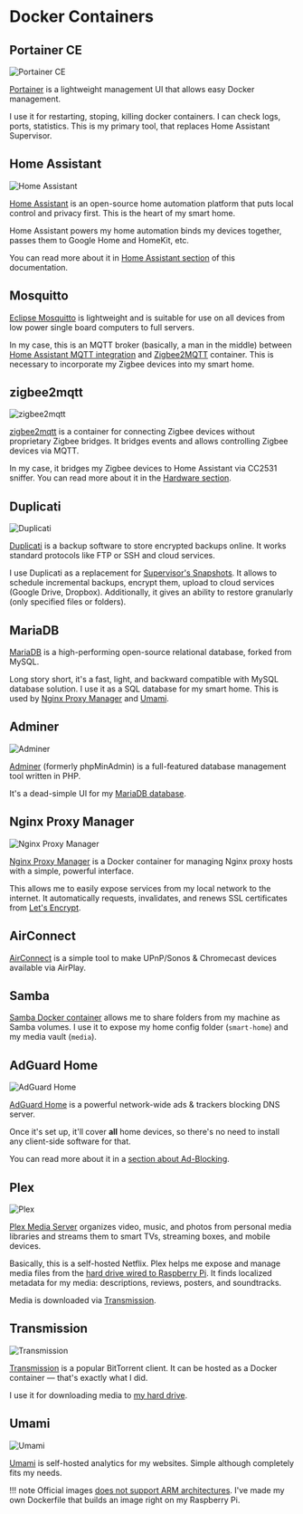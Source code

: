 # Docker Containers

## Portainer CE

![Portainer CE](https://user-images.githubusercontent.com/3459374/115123723-ffddd080-9fc6-11eb-8f26-e11f48ef185e.png)

[Portainer](https://documentation.portainer.io) is a lightweight management UI that allows easy Docker management.

I use it for restarting, stoping, killing docker containers. I can check logs, ports, statistics. This is my primary tool, that replaces Home Assistant Supervisor.

## Home Assistant

![Home Assistant](https://user-images.githubusercontent.com/3459374/115124968-f86df580-9fcd-11eb-813a-9d3dcf573a69.png)

[Home Assistant](https://www.home-assistant.io) is an open-source home automation platform that puts local control and privacy first. This is the heart of my smart home.

Home Assistant powers my home automation binds my devices together, passes them to Google Home and HomeKit, etc.

You can read more about it in [Home Assistant section](../../home-assistant/introduction/) of this documentation.

## Mosquitto

[Eclipse Mosquitto](https://mosquitto.org/) is lightweight and is suitable for use on all devices from low power single board computers to full servers.

In my case, this is an MQTT broker (basically, a man in the middle) between [Home Assistant MQTT integration](https://www.home-assistant.io/integrations/mqtt/) and [Zigbee2MQTT](#zigbee2mqtt) container. This is necessary to incorporate my Zigbee devices into my smart home.

## zigbee2mqtt

![zigbee2mqtt](https://user-images.githubusercontent.com/3459374/115125014-2fdca200-9fce-11eb-9d85-db97c2dc8a13.png)

[zigbee2mqtt](https://www.zigbee2mqtt.io/) is a container for connecting Zigbee devices without proprietary Zigbee bridges. It bridges events and allows controlling Zigbee devices via MQTT.

In my case, it bridges my Zigbee devices to Home Assistant via CC2531 sniffer. You can read more about it in the [Hardware section](../../hardware).

## Duplicati

![Duplicati](https://user-images.githubusercontent.com/3459374/115125056-6e725c80-9fce-11eb-813b-07f3e5441f7b.png)

[Duplicati](https://www.duplicati.com) is a backup software to store encrypted backups online. It works standard protocols like FTP or SSH and cloud services.

I use Duplicati as a replacement for [Supervisor's Snapshots](https://www.home-assistant.io/common-tasks/os/#snapshots). It allows to schedule incremental backups, encrypt them, upload to cloud services (Google Drive, Dropbox). Additionally, it gives an ability to restore granularly (only specified files or folders).

## MariaDB

[MariaDB](https://mariadb.com) is a high-performing open-source relational database, forked from MySQL.

Long story short, it's a fast, light, and backward compatible with MySQL database solution. I use it as a SQL database for my smart home. This is used by [Nginx Proxy Manager](#nginx-proxy-manager) and [Umami](#umami).

## Adminer

![Adminer](https://user-images.githubusercontent.com/3459374/115125143-f8222a00-9fce-11eb-8a32-c261b9b1a5b8.png)

[Adminer](https://www.adminer.org) (formerly phpMinAdmin) is a full-featured database management tool written in PHP.

It's a dead-simple UI for my [MariaDB database](#mariadb).

## Nginx Proxy Manager

![Nginx Proxy Manager](https://user-images.githubusercontent.com/3459374/115125358-44219e80-9fd0-11eb-8a72-27383603d546.png)

[Nginx Proxy Manager](https://nginxproxymanager.com) is a Docker container for managing Nginx proxy hosts with a simple, powerful interface.

This allows me to easily expose services from my local network to the internet. It automatically requests, invalidates, and renews SSL certificates from [Let's Encrypt](https://letsencrypt.org/).

## AirConnect

[AirConnect](https://github.com/philippe44/AirConnect) is a simple tool to make UPnP/Sonos & Chromecast devices available via AirPlay.

## Samba

[Samba Docker container](https://github.com/dperson/samba) allows me to share folders from my machine as Samba volumes. I use it to expose my home config folder (`smart-home`) and my media vault (`media`).

## AdGuard Home

![AdGuard Home](https://user-images.githubusercontent.com/3459374/115125413-8b0f9400-9fd0-11eb-8ae1-a0773c9af151.png)

[AdGuard Home](https://github.com/AdguardTeam/AdGuardHome) is a powerful network-wide ads & trackers blocking DNS server.

Once it's set up, it'll cover **all** home devices, so there's no need to install any client-side software for that.

You can read more about it in a [section about Ad-Blocking](../ad-blocking).

<!-- TODO: Add reference -->

## Plex

![Plex](https://user-images.githubusercontent.com/3459374/115125503-2acd2200-9fd1-11eb-8c99-3c839e639a98.png)

[Plex Media Server](https://www.plex.tv/media-server-downloads/#plex-media-server) organizes video, music, and photos from personal media libraries and streams them to smart TVs, streaming boxes, and mobile devices.

Basically, this is a self-hosted Netflix. Plex helps me expose and manage media files from the [hard drive wired to Raspberry Pi](../../hardware#media-volume). It finds localized metadata for my media: descriptions, reviews, posters, and soundtracks.

Media is downloaded via [Transmission](#transmission).

## Transmission

![Transmission](https://user-images.githubusercontent.com/3459374/115125563-ac24b480-9fd1-11eb-84f6-0767b70ee4a0.png)

[Transmission](https://transmissionbt.com/) is a popular BitTorrent client. It can be hosted as a Docker container — that's exactly what I did.

I use it for downloading media to [my hard drive](../../hardware#media-volume).

## Umami

![Umami](https://user-images.githubusercontent.com/3459374/115125705-9f549080-9fd2-11eb-9d68-5b6443f4bff8.png)

[Umami](https://umami.is/) is self-hosted analytics for my websites. Simple although completely fits my needs.

<!-- prettier-ignore -->
!!! note
    Official images [does not support ARM architectures](https://github.com/mikecao/umami/issues/593). I've made my own Dockerfile that builds an image right on my Raspberry Pi.
